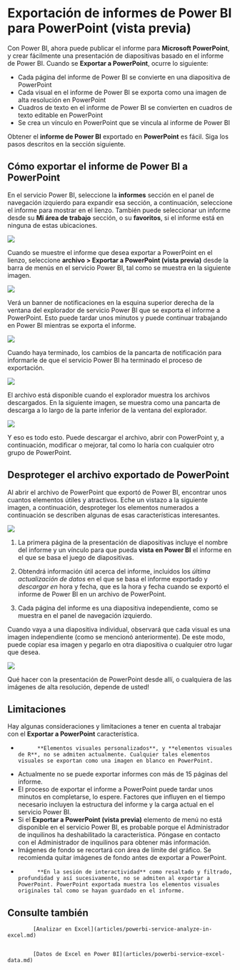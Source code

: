 <properties
   pageTitle="Exportación de informes de Power BI para PowerPoint (vista previa)"
   description="Obtenga información acerca de cómo exportar un informe de Power BI a PowerPoint."
   services="powerbi"
   documentationCenter=""
   authors="davidiseminger"
   manager="mblythe"
   backup=""
   editor=""
   tags=""
   qualityFocus="complete"
   qualityDate=""/>

<tags
   ms.service="powerbi"
   ms.devlang="NA"
   ms.topic="article"
   ms.tgt_pltfrm="NA"
   ms.workload="powerbi"
   ms.date="10/04/2016"
   ms.author="davidi"/>

# <a name="export-reports-from-power-bi-to-powerpoint-(preview)"></a>Exportación de informes de Power BI para PowerPoint (vista previa)

Con Power BI, ahora puede publicar el informe para **Microsoft PowerPoint**, y crear fácilmente una presentación de diapositivas basado en el informe de Power BI. Cuando se **Exportar a PowerPoint**, ocurre lo siguiente:

-   Cada página del informe de Power BI se convierte en una diapositiva de PowerPoint
-   Cada visual en el informe de Power BI se exporta como una imagen de alta resolución en PowerPoint
-   Cuadros de texto en el informe de Power BI se convierten en cuadros de texto editable en PowerPoint
-   Se crea un vínculo en PowerPoint que se vincula al informe de Power BI

Obtener el **informe de Power BI** exportado en **PowerPoint** es fácil. Siga los pasos descritos en la sección siguiente.

## <a name="how-to-export-your-power-bi-report-to-powerpoint"></a>Cómo exportar el informe de Power BI a PowerPoint

En el servicio Power BI, seleccione la **informes** sección en el panel de navegación izquierdo para expandir esa sección, a continuación, seleccione el informe para mostrar en el lienzo. También puede seleccionar un informe desde su **Mi área de trabajo** sección, o su **favoritos**, si el informe está en ninguna de estas ubicaciones.

![](media/powerbi-service-publish-to-powerpoint/powerbi_to_powerpoint_0.png)

Cuando se muestre el informe que desea exportar a PowerPoint en el lienzo, seleccione **archivo > Exportar a PowerPoint (vista previa)** desde la barra de menús en el servicio Power BI, tal como se muestra en la siguiente imagen.

![](media/powerbi-service-publish-to-powerpoint/powerbi_to_powerpoint_1.png)

Verá un banner de notificaciones en la esquina superior derecha de la ventana del explorador de servicio Power BI que se exporta el informe a PowerPoint. Esto puede tardar unos minutos y puede continuar trabajando en Power BI mientras se exporta el informe.

![](media/powerbi-service-publish-to-powerpoint/powerbi_to_powerpoint_2.png)

Cuando haya terminado, los cambios de la pancarta de notificación para informarle de que el servicio Power BI ha terminado el proceso de exportación.

![](media/powerbi-service-publish-to-powerpoint/powerbi_to_powerpoint_3.png)

El archivo está disponible cuando el explorador muestra los archivos descargados. En la siguiente imagen, se muestra como una pancarta de descarga a lo largo de la parte inferior de la ventana del explorador.

![](media/powerbi-service-publish-to-powerpoint/powerbi_to_powerpoint_4.png)

Y eso es todo esto. Puede descargar el archivo, abrir con PowerPoint y, a continuación, modificar o mejorar, tal como lo haría con cualquier otro grupo de PowerPoint.

## <a name="checking-out-your-exported-powerpoint-file"></a>Desproteger el archivo exportado de PowerPoint

Al abrir el archivo de PowerPoint que exportó de Power BI, encontrar unos cuantos elementos útiles y atractivos. Eche un vistazo a la siguiente imagen, a continuación, desproteger los elementos numerados a continuación se describen algunas de esas características interesantes.

![](media/powerbi-service-publish-to-powerpoint/powerbi_to_powerpoint_5.png)

1.  La primera página de la presentación de diapositivas incluye el nombre del informe y un vínculo para que pueda **vista en Power BI** el informe en el que se basa el juego de diapositivas.

2.  Obtendrá información útil acerca del informe, incluidos los *última actualización de datos* en el que se basa el informe exportado y *descargar en* hora y fecha, que es la hora y fecha cuando se exportó el informe de Power BI en un archivo de PowerPoint.

3.  Cada página del informe es una diapositiva independiente, como se muestra en el panel de navegación izquierdo.

Cuando vaya a una diapositiva individual, observará que cada visual es una imagen independiente (como se mencionó anteriormente). De este modo, puede copiar esa imagen y pegarlo en otra diapositiva o cualquier otro lugar que desea.

![](media/powerbi-service-publish-to-powerpoint/powerbi_to_powerpoint_6.png)

Qué hacer con la presentación de PowerPoint desde allí, o cualquiera de las imágenes de alta resolución, depende de usted!

## <a name="limitations"></a>Limitaciones
Hay algunas consideraciones y limitaciones a tener en cuenta al trabajar con el **Exportar a PowerPoint** característica.

-   
            **Elementos visuales personalizados**, y **elementos visuales de R**, no se admiten actualmente. Cualquier tales elementos visuales se exportan como una imagen en blanco en PowerPoint.
-   Actualmente no se puede exportar informes con más de 15 páginas del informe.
-   El proceso de exportar el informe a PowerPoint puede tardar unos minutos en completarse, lo espere. Factores que influyen en el tiempo necesario incluyen la estructura del informe y la carga actual en el servicio Power BI.
-   Si el **Exportar a PowerPoint (vista previa)** elemento de menú no está disponible en el servicio Power BI, es probable porque el Administrador de inquilinos ha deshabilitado la característica. Póngase en contacto con el Administrador de inquilinos para obtener más información.
-   Imágenes de fondo se recortará con área de límite del gráfico. Se recomienda quitar imágenes de fondo antes de exportar a PowerPoint.
-   
            **En la sesión de interactividad** como resaltado y filtrado, profundidad y así sucesivamente, no se admiten al exportar a PowerPoint. PowerPoint exportada muestra los elementos visuales originales tal como se hayan guardado en el informe.



## <a name="see-also"></a>Consulte también


            [Analizar en Excel](articles/powerbi-service-analyze-in-excel.md)


            [Datos de Excel en Power BI](articles/powerbi-service-excel-data.md)
